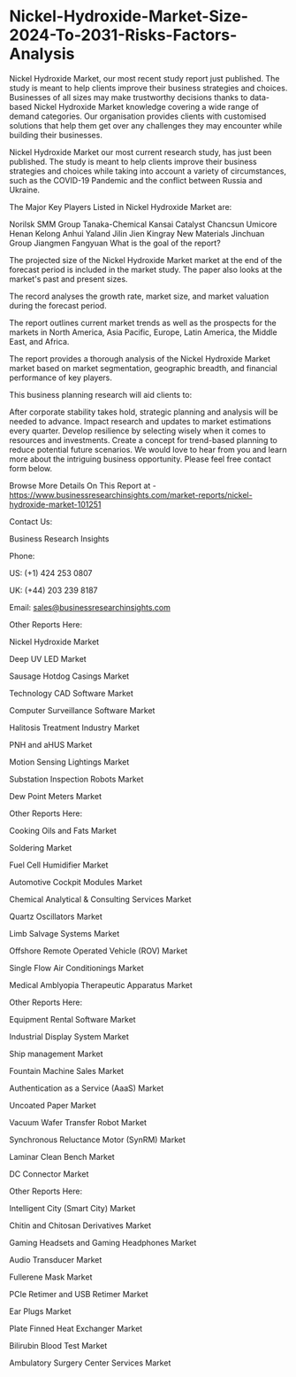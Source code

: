 # Nickel-Hydroxide-Market-Size-2024-To-2031-Risks-Factors-Analysis
Nickel Hydroxide Market, our most recent study report just published. The study is meant to help clients improve their business strategies and choices.
Businesses of all sizes may make trustworthy decisions thanks to data-based Nickel Hydroxide Market knowledge covering a wide range of demand categories. Our organisation provides clients with customised solutions that help them get over any challenges they may encounter while building their businesses.

Nickel Hydroxide Market our most current research study, has just been published. The study is meant to help clients improve their business strategies and choices while taking into account a variety of circumstances, such as the COVID-19 Pandemic and the conflict between Russia and Ukraine.

The Major Key Players Listed in Nickel Hydroxide Market are:

Norilsk
SMM Group
Tanaka-Chemical
Kansai Catalyst
Chancsun Umicore
Henan Kelong
Anhui Yaland
Jilin Jien
Kingray New Materials
Jinchuan Group
Jiangmen Fangyuan
What is the goal of the report?

The projected size of the Nickel Hydroxide Market market at the end of the forecast period is included in the market study. The paper also looks at the market's past and present sizes. 

The record analyses the growth rate, market size, and market valuation during the forecast period.

The report outlines current market trends as well as the prospects for the markets in North America, Asia Pacific, Europe, Latin America, the Middle East, and Africa.

The report provides a thorough analysis of the Nickel Hydroxide Market market based on market segmentation, geographic breadth, and financial performance of key players.

This business planning research will aid clients to:

After corporate stability takes hold, strategic planning and analysis will be needed to advance.
Impact research and updates to market estimations every quarter.
Develop resilience by selecting wisely when it comes to resources and investments.
Create a concept for trend-based planning to reduce potential future scenarios.
We would love to hear from you and learn more about the intriguing business opportunity. Please feel free contact form below.

Browse More Details On This Report at - https://www.businessresearchinsights.com/market-reports/nickel-hydroxide-market-101251

Contact Us: 

Business Research Insights

Phone:

US: (+1) 424 253 0807

UK: (+44) 203 239 8187

Email: sales@businessresearchinsights.com

Other Reports Here:

Nickel Hydroxide Market

Deep UV LED Market

Sausage Hotdog Casings Market

Technology CAD Software Market

Computer Surveillance Software Market

Halitosis Treatment Industry Market

PNH and aHUS Market

Motion Sensing Lightings Market

Substation Inspection Robots Market

Dew Point Meters Market

Other Reports Here:

Cooking Oils and Fats Market

Soldering Market

Fuel Cell Humidifier Market

Automotive Cockpit Modules Market

Chemical Analytical & Consulting Services Market

Quartz Oscillators Market

Limb Salvage Systems Market

Offshore Remote Operated Vehicle (ROV) Market

Single Flow Air Conditionings Market

Medical Amblyopia Therapeutic Apparatus Market

Other Reports Here:

Equipment Rental Software Market

Industrial Display System Market

Ship management Market

Fountain Machine Sales Market

Authentication as a Service (AaaS) Market

Uncoated Paper Market

Vacuum Wafer Transfer Robot Market

Synchronous Reluctance Motor (SynRM) Market

Laminar Clean Bench Market

DC Connector Market

Other Reports Here:

Intelligent City (Smart City) Market

Chitin and Chitosan Derivatives Market

Gaming Headsets and Gaming Headphones Market

Audio Transducer Market

Fullerene Mask Market

PCIe Retimer and USB Retimer Market

Ear Plugs Market

Plate Finned Heat Exchanger Market

Bilirubin Blood Test Market

Ambulatory Surgery Center Services Market
